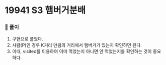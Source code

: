 # 19941 S3 햄버거분배

### 📂 풀이
1. 구현으로 풀었다.
2. 사람(P)인 경우 K거리 만큼의 거리에서 햄버거가 있는지 확인하면 된다.
3. 이때, visited를 이용하여 이미 먹었는지 아니면 안 먹었는지를 확인하는 것이 중요하다.
